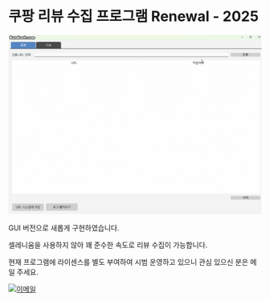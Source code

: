 # 쿠팡 리뷰 수집 프로그램 Renewal - 2025

![image](./images/image.gif)

GUI 버전으로 새롭게 구현하였습니다.

셀레니움을 사용하지 않아 꽤 준수한 속도로 리뷰 수집이 가능합니다.

현재 프로그램에 라이센스를 별도 부여하여 시범 운영하고 있으니 관심 있으신 분은 메일 주세요.

[![이메일](https://img.icons8.com/ios-filled/50/000000/email.png)](mailto:#)
